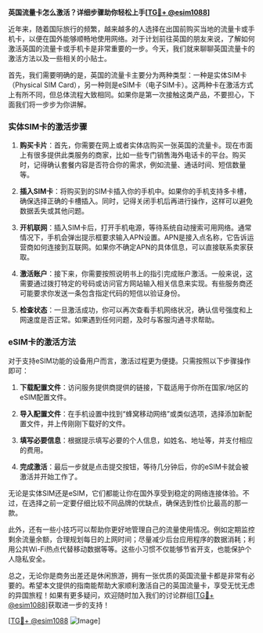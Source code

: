 **英国流量卡怎么激活？详细步骤助你轻松上手[[TG💪+ @esim1088](https://t.me/s/esim1088)]**

近年来，随着国际旅行的频繁，越来越多的人选择在出国前购买当地的流量卡或手机卡，以便在国外能够顺畅地使用网络。对于计划前往英国的朋友来说，了解如何激活英国的流量卡或手机卡是非常重要的一步。今天，我们就来聊聊英国流量卡的激活方法以及一些相关的小贴士。

首先，我们需要明确的是，英国的流量卡主要分为两种类型：一种是实体SIM卡（Physical SIM Card），另一种则是eSIM卡（电子SIM卡）。这两种卡在激活方式上有所不同，但总体流程大致相同。如果你是第一次接触这类产品，不要担心，下面我们将一步步为你讲解。

### 实体SIM卡的激活步骤

1. **购买卡片**：首先，你需要在网上或者实体店购买一张英国的流量卡。现在市面上有很多提供此类服务的商家，比如一些专门销售海外电话卡的平台。购买时，记得确认套餐内容是否符合你的需求，例如流量、通话时间、短信数量等。

2. **插入SIM卡**：将购买到的SIM卡插入你的手机中。如果你的手机支持多卡槽，确保选择正确的卡槽插入。同时，记得关闭手机后再进行操作，这样可以避免数据丢失或其他问题。

3. **开机联网**：插入SIM卡后，打开手机电源，等待系统自动搜索可用网络。通常情况下，手机会弹出提示框要求输入APN设置。APN是接入点名称，它告诉运营商如何连接到互联网。如果你不确定APN的具体信息，可以直接联系卖家获取。

4. **激活账户**：接下来，你需要按照说明书上的指引完成账户激活。一般来说，这需要通过拨打特定的号码或访问官方网站输入相关信息来实现。有些服务商还可能要求你发送一条包含指定代码的短信以验证身份。

5. **检查状态**：一旦激活成功，你可以再次查看手机网络状况，确认信号强度和上网速度是否正常。如果遇到任何问题，及时与客服沟通寻求帮助。

### eSIM卡的激活方法

对于支持eSIM功能的设备用户而言，激活过程更为便捷。只需按照以下步骤操作即可：

1. **下载配置文件**：访问服务提供商提供的链接，下载适用于你所在国家/地区的eSIM配置文件。

2. **导入配置文件**：在手机设置中找到“蜂窝移动网络”或类似选项，选择添加新配置文件，并上传刚刚下载好的文件。

3. **填写必要信息**：根据提示填写必要的个人信息，如姓名、地址等，并支付相应的费用。

4. **完成激活**：最后一步就是点击提交按钮，等待几分钟后，你的eSIM卡就会被激活并开始工作了。

无论是实体SIM还是eSIM，它们都能让你在国外享受到稳定的网络连接体验。不过，在选择之前一定要仔细比较不同品牌的优缺点，确保选到性价比最高的那一款。

此外，还有一些小技巧可以帮助你更好地管理自己的流量使用情况。例如定期监控剩余流量余额，合理规划每日的上网时间；尽量减少后台应用程序的数据消耗；利用公共Wi-Fi热点代替移动数据等等。这些小习惯不仅能够节省开支，也能保护个人隐私安全。

总之，无论你是商务出差还是休闲旅游，拥有一张优质的英国流量卡都是非常有必要的。希望本文提供的指南能帮助大家顺利激活自己的英国流量卡，享受无忧无虑的异国旅程！如果有更多疑问，欢迎随时加入我们的讨论群组[[TG💪+ @esim1088](https://t.me/s/esim1088)]获取进一步的支持！

[[TG💪+ @esim1088](https://t.me/s/esim1088) ![Image](https://i.postimg.cc/4NQfJmqS/Snipaste-2025-05-13-00-14-12.png)]
